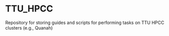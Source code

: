# TTU_HPCC
Repository for storing guides and scripts for performing tasks on TTU HPCC clusters (e.g., Quanah)
